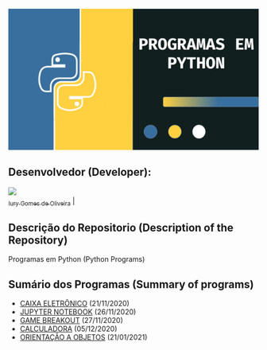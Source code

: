 <p align="center">
  <img src="Capa.png">
</p>

## Desenvolvedor (Developer):

[<img src="https://avatars3.githubusercontent.com/u/30157522?s=460&u=30d3397df3e4655b6fa8047ac27052569cf7db78&v=4" width=115><br><sub>Iury Gomes de Oliveira</sub>](https://github.com/iurygdeoliveira) |

## Descrição do Repositorio (Description of the Repository)

Programas em Python (Python Programs)

## Sumário dos Programas (Summary of programs)

- [CAIXA ELETRÔNICO](https://github.com/iurygdeoliveira/Estudos_Python/tree/master/01%20-%20Caixa%20Eletr%C3%B4nico) (21/11/2020)
- [JUPYTER NOTEBOOK](https://github.com/iurygdeoliveira/Estudos_Python/tree/master/03%20-%20Jupyter%20Notebook) (26/11/2020)
- [GAME BREAKOUT](https://github.com/iurygdeoliveira/Estudos_Python/tree/master/04%20-%20Game%20Breakout) (27/11/2020)
- [CALCULADORA](https://github.com/iurygdeoliveira/Estudos_Python/tree/master/05%20-%20Calculadora) (05/12/2020)
- [ORIENTAÇÃO A OBJETOS]() (21/01/2021)
